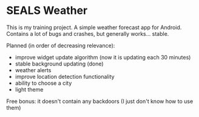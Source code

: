 # SEALS Weather

This is my training project.
A simple weather forecast app for Android. Contains a lot of bugs and crashes, but generally works... stable.

Planned (in order of decreasing relevance):
- improve widget update algorithm (now it is updating each 30 minutes)
- stable background updating (done)
- weather alerts
- improve location detection functionality
- ability to choose a city
- light theme

Free bonus: it doesn't contain any backdoors (I just don't know how to use them)
